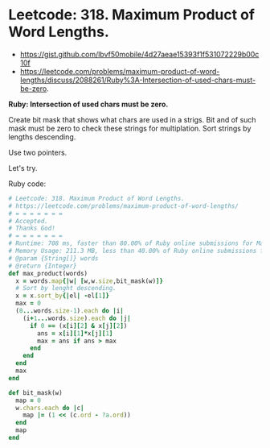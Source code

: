 # Leetcode: 318. Maximum Product of Word Lengths.

- https://gist.github.com/lbvf50mobile/4d27aeae15393f1f531072229b00c10f
- https://leetcode.com/problems/maximum-product-of-word-lengths/discuss/2088261/Ruby%3A-Intersection-of-used-chars-must-be-zero.

**Ruby: Intersection of used chars must be zero.**

Create bit mask that shows what chars are used in a strigs. Bit and of such mask must be zero to check these strings for multiplation. Sort strings by lengths descending.

Use two pointers.

Let's try.

Ruby code:
```Ruby
# Leetcode: 318. Maximum Product of Word Lengths.
# https://leetcode.com/problems/maximum-product-of-word-lengths/
# = = = = = = =
# Accepted.
# Thanks God!
# = = = = = = =
# Runtime: 708 ms, faster than 80.00% of Ruby online submissions for Maximum Product of Word Lengths.
# Memory Usage: 211.3 MB, less than 40.00% of Ruby online submissions for Maximum Product of Word Lengths.
# @param {String[]} words
# @return {Integer}
def max_product(words)
  x = words.map{|w| [w,w.size,bit_mask(w)]}
  # Sort by lenght descending.
  x = x.sort_by{|el| -el[1]}
  max = 0
  (0...words.size-1).each do |i|
    (i+1...words.size).each do |j|
      if 0 == (x[i][2] & x[j][2])
        ans = x[i][1]*x[j][1]
        max = ans if ans > max
      end
    end
  end
  max
end

def bit_mask(w)
  map = 0
  w.chars.each do |c|
    map |= (1 << (c.ord - ?a.ord))
  end
  map
end
```
